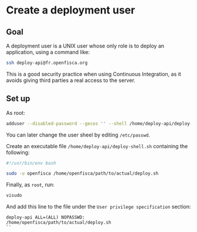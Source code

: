 # Create a deployment user

## Goal

A deployment user is a UNIX user whose only role is to deploy an application, using a command like:

```sh
ssh deploy-api@fr.openfisca.org
```

This is a good security practice when using Continuous Integration, as it avoids giving third parties a real access to the server.

## Set up

As root:

```sh
adduser --disabled-password --gecos '' --shell /home/deploy-api/deploy-shell.sh deploy-api
```

You can later change the user sheel by editing `/etc/passwd`.

Create an executable file `/home/deploy-api/deploy-shell.sh` containing the following:

```sh
#!/usr/bin/env bash

sudo -u openfisca /home/openfisca/path/to/actual/deploy.sh
```

Finally, as `root`, run:

```sh
visudo
```

And add this line to the file under the `User privilege specification` section:

```
deploy-api ALL=(ALL) NOPASSWD: /home/openfisca/path/to/actual/deploy.sh
``
